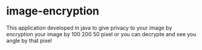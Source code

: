 # image-encryption
This application developed in java to give privacy to your image by encryption your image by 100 200 50 pixel or you can decrypte and see you angle by that pixel
